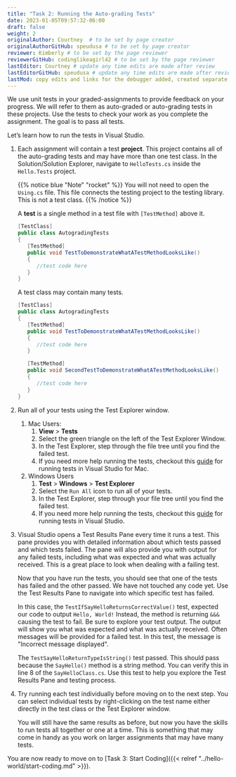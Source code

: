 ```yaml
---
title: "Task 2: Running the Auto-grading Tests"
date: 2023-01-05T09:57:32-06:00
draft: false
weight: 2
originalAuthor: Courtney  # to be set by page creator
originalAuthorGitHub: speudusa # to be set by page creator
reviewer: Kimberly # to be set by the page reviewer
reviewerGitHub: codinglikeagirl42 # to be set by the page reviewer
lastEditor: Courtney # update any time edits are made after review
lastEditorGitHub: speudusa # update any time edits are made after review
lastMod: copy edits and links for the debugger added, created separate page for this section
---
```


We use unit tests in your graded-assignments to provide feedback on your progress. We will refer to them as auto-graded or auto-grading tests in these projects. 
Use the tests to check your work as you complete the assignment. The goal is to pass all tests.

Let’s learn how to run the tests in Visual Studio.

1. Each assignment will contain a test **project**. This project contains all of the auto-grading tests and may have more than one test class. In the Solution/Solution Explorer, navigate to `HelloTests.cs` inside the `Hello.Tests` project. 

   {{% notice blue "Note" "rocket" %}}
   You will not need to open the `Using.cs` file.  This file connects the testing project to the testing library.  This is not a test class.
   {{% /notice %}}

   A **test** is a single method in a test file with `[TestMethod]` above it. 

      ```csharp
      [TestClass]
      public class AutogradingTests
      {
         [TestMethod]
         public void TestToDemonstrateWhatATestMethodLooksLike()
         {
            //test code here
         }
      }
      ```

      A test class may contain many tests. 


      ```csharp
      [TestClass]
      public class AutogradingTests
      {
         [TestMethod]
         public void TestToDemonstrateWhatATestMethodLooksLike()
         {
            //test code here
         }

         [TestMethod]
         public void SecondTestToDemonstrateWhatATestMethodLooksLike()
         {
            //test code here
         }
      }
   ```
1. Run all of your tests using the Test Explorer window.
   1. Mac Users: 
      1. **View** > **Tests**  
      1. Select the green triangle on the left of the Test Explorer Window. 
      1. In the Test Explorer, step through the file tree until you find the failed test. 
      1. If you need more help running the tests, checkout this [guide](https://learn.microsoft.com/en-us/visualstudio/mac/testing?view=vsmac-2022#running-tests) for running tests in Visual Studio for Mac.
   1. Windows Users 
      1. **Test** > **Windows** > **Test Explorer**
      1. Select the `Run All` icon to run all of your tests. 
      1. In the Test Explorer, step through your file tree until you find the failed test.
      1. If you need more help running the tests, checkout this [guide](https://learn.microsoft.com/en-us/visualstudio/test/run-unit-tests-with-test-explorer?view=vs-2022) for running tests in Visual Studio.


1. Visual Studio opens a Test Results Pane every time it runs a test. This pane provides you with detailed information about which tests passed and which tests failed.  The pane will also provide you with output for any failed tests, including what was expected and what was actually received.  This is a great place to look when dealing with a failing test.

   Now that you have run the tests, you should see that one of the tests has failed and the other passed. We have not touched any code yet. Use the Test Results Pane to navigate into which specific test has failed.

   In this case, the `TestIfSayHelloReturnsCorrectValue()` test, expected our code to output `Hello, World!` Instead, the method is returning `&&&` causing the test to fail. Be sure to explore your test output. The output will show you what was expected and what was actually received.  Often messages will be provided for a failed test. In this test, the message is "Incorrect message displayed".

   The `TestSayHelloReturnTypeIsString()` test passed. This should pass because the `SayHello()` method is a string method. You can verify this in line 8 of the `SayHelloClass.cs`. Use this test to help you explore the Test Results Pane and testing process. 

1. Try running each test individually before moving on to the next step. You can select individual tests by right-clicking on the test name either directly in the test class or the Test Explorer window.

   You will still have the same results as before, but now you have the skills to run tests all together or one at a time. This is something that may come in handy as you work on larger assignments that may have many tests.



You are now ready to move on to [Task 3: Start Coding]({{< relref "../hello-world/start-coding.md" >}}).
